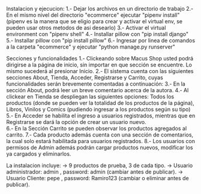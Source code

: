 Instalacion y ejecucion:
1.- Dejar los archivos en un directorio de trabajo
2.- En el mismo nivel del directorio "ecommerce" ejecutar "pipenv install" (pipenv es la manera que se eligio para crear y activar el virtual env, se pueden usar otros metodos de asi desearlo)
3.- Activar el virtual environment con "pipenv shell"
4.- Installar pillow con "pip install django"
5.- Installar pillow con "pip install pillow"
6.- Ingresar por linea de comandos a la carpeta "ecommerce" y ejecutar "python manage.py runserver"

Secciones y funcionalidades
1.-	Clickeando sobre Macus Shop usted podrá dirigirse a la página de inicio, sin importar en que sección se encuentre. Lo mismo sucederá al presionar Inicio.
2.-	El sistema cuenta con las siguientes secciones About, Tienda, Acceder, Registrarse y Carrito, cuyas funcionalidades serán brevemente comentadas a continuación: 
3.-	En la sección About, podrá leer un breve comentario acerca de la autora.
4.-	Al clickear en Tienda se despliegan las siguientes opciones: Todos los productos (donde se pueden ver la totalidad de los productos de la página), Libros, Vinilos y Comics (pudiendo ingresar a los productos según su tipo)
5.-	En Acceder se habilita el ingreso a usuarios registrados, mientras que en Registrarse se dará la opción de crear un usuario nuevo.  
6.-	En la Sección Carrito se pueden observar los productos agregados al carrito.
7.-	Cada producto además cuenta con una sección de comentarios, la cual solo estará habilitada para usuarios registrados. 
8.-	Los usuarios con permisos de Admin además podrán cargar productos nuevos, modificar los ya cargados y eliminarlos.  

La instalacion incluye:
-> 9 productos de prueba, 3 de cada tipo.
-> Usuario administrador: admin , password: admin (cambiar antes de publicar).
-> Usuario Cliente: pepe , password: Ramiro123 (cambiar o eliminar antes de publicar).